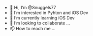 - 👋 Hi, I’m @Snuggels77
- 👀 I’m interested in Pyhton and iOS Dev
- 🌱 I’m currently learning iOS Dev
- 💞️ I’m looking to collaborate ...
- 📫 How to reach me ...

<!---
Snuggels77/Snuggels77 is a ✨ special ✨ repository because its `README.md` (this file) appears on your GitHub profile.
You can click the Preview link to take a look at your changes.
--->
